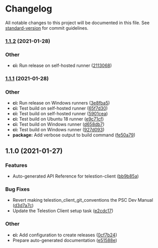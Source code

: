 # Changelog

All notable changes to this project will be documented in this file. See [standard-version](https://github.com/conventional-changelog/standard-version) for commit guidelines.

### [1.1.2](https://github.com/TelestionTeam/telestion-docs/compare/v1.1.1...v1.1.2) (2021-01-28)


### Other

* **ci:** Run release on self-hosted runner ([2113068](https://github.com/TelestionTeam/telestion-docs/commit/2113068ad0826acd676ef9b086851c2e1de4d257))

### [1.1.1](https://github.com/TelestionTeam/telestion-docs/compare/v1.1.0...v1.1.1) (2021-01-28)


### Other

* **ci:** Run release on Windows runners ([3e8fba5](https://github.com/TelestionTeam/telestion-docs/commit/3e8fba5887906bfdcff39c827cb50a89c3ff33a7))
* **ci:** Test build on self-hosted runner ([65f7d30](https://github.com/TelestionTeam/telestion-docs/commit/65f7d309396b36cf74a9f3768b01d816f35e0ae1))
* **ci:** Test build on self-hosted runner ([5901cea](https://github.com/TelestionTeam/telestion-docs/commit/5901cea2fe6568f89bb9313c6225e1546a1d7776))
* **ci:** Test build on Ubuntu 18 runner ([e9c71cf](https://github.com/TelestionTeam/telestion-docs/commit/e9c71cfe5aac973f2ad566a2b4067af7276e44ae))
* **ci:** Test build on Windows runner ([d658db7](https://github.com/TelestionTeam/telestion-docs/commit/d658db763ae4b4a0837fef122174e6130893171f))
* **ci:** Test build on Windows runner ([927d093](https://github.com/TelestionTeam/telestion-docs/commit/927d093fd483df644be13ffd169a0ae2a9eb9ef9))
* **package:** Add verbose output to build command ([fe50a79](https://github.com/TelestionTeam/telestion-docs/commit/fe50a7980a7a35ce423dfe751d823a4e8c4ef3b7))

## 1.1.0 (2021-01-27)


### Features

* Auto-generated API Reference for telestion-client ([bb9b85a](https://github.com/TelestionTeam/telestion-docs/commit/bb9b85a708bea9c2743d56247631384cdaf3b629))


### Bug Fixes

* Revert making telestion_client_git_conventions the PSC Dev Manual ([d3d7a7c](https://github.com/TelestionTeam/telestion-docs/commit/d3d7a7c0152208fdb4fef33e65d57c77a1b9eed7))
* Update the Telestion Client setup task ([e2cdc17](https://github.com/TelestionTeam/telestion-docs/commit/e2cdc1788ddffbf569d67dea240781cbb68fdc08))


### Other

* **ci:** Add configuration to create releases ([0cf7b24](https://github.com/TelestionTeam/telestion-docs/commit/0cf7b24f96560da24871e650e944fc498b45bd66))
* Prepare auto-generated documentation ([e51588e](https://github.com/TelestionTeam/telestion-docs/commit/e51588e0720867951e712d831e2f862ef2c41d2e))
